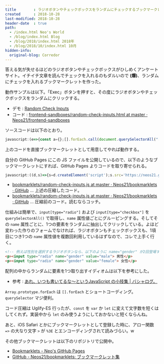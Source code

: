 ```yaml
---
title        : ラジオボタンやチェックボックスをランダムにチェックするブックマークレットを作った
created      : 2018-10-28
last-modified: 2018-10-28
header-date  : true
path:
  - /index.html Neo's World
  - /blog/index.html Blog
  - /blog/2018/index.html 2018年
  - /blog/2018/10/index.html 10月
hidden-info:
  original-blog: Corredor
---
```


答える気が失せるほどのラジオボタンやチェックボックスがひしめくアンケートサイト。イチイチ文章を読んでチェックを入れるのもダルいので **(爆)**、ランダムにチェックを入れるブックマークレットを作った。

動作サンプルは以下。「Exec」ボタンを押すと、その度にラジオボタンやチェックボックスをランダムにクリックする。

- デモ : [Random Check Inputs](https://neos21.github.io/frontend-sandboxes/survey-helpers/random-check-inputs.html)
- コード : [frontend-sandboxes/random-check-inputs.html at master · Neos21/frontend-sandboxes](https://github.com/neos21/frontend-sandboxes/blob/master/survey-helpers/random-check-inputs.html)

ソースコードは以下のとおり。

```javascript
javascript:(e=>{const a={};[].forEach.call(document.querySelectorAll("[type=radio],[type=checkbox]"),e=>{e.name&&(void 0===a[e.name]&&(a[e.name]=[]),a[e.name].push(e))}),Object.keys(a).forEach(e=>{a[e][Math.floor(Math.random()*a[e].length)].click()})})();
```

上のコードを直接ブックマークレットとして用意してやれば動作する。

自分の GitHub Pages にこの JS ファイルを公開しているので、以下のようなブックマークレットにすれば、GitHub Pages よりコードを取り寄せられる。

```javascript
javascript:((d,s)=>{s=d.createElement('script');s.src='https://neos21.github.io/bookmarklets/random-check-inputs.js';d.body.appendChild(s)})(document);
```

- [bookmarklets/random-check-inputs.js at master · Neos21/bookmarklets · GitHub](https://github.com/Neos21/bookmarklets/blob/master/random-check-inputs.js) … 上述の圧縮したコード。
- [bookmarklets/random-check-inputs.js at master · Neos21/bookmarklets · GitHub](https://github.com/Neos21/bookmarklets/blob/master/src/random-check-inputs.js) … 圧縮前のコード。読むならコッチ。

仕組みは簡単で、`input[type="radio"]` および `input[type="checkbox"]` を `querySelectorAll()` で取得し、`name` 属性値ごとにグルーピングする。そしてその `name` 属性ごとに、1つの要素をランダムに抽出してクリックしている。よほど変わった作りのフォームでなければ、ラジオボタンもチェックボックスも、1項目につき1つの `name` 属性値を複数回利用しているはずなので、コレで上手く行く。

```html
<!-- 例えば性別を選択するラジオボタンなら、以下のように name="gender" が2回登場するワケだから、この中から1つ要素を取り出してクリックすれば良い -->
<p><input type="radio" name="gender" value="male"> 男性</p>
<p><input type="radio" name="gender" value="female"> 女性</p>
```

配列の中からランダムに要素を1つ取り出すイディオムは以下を参考にした。

- 参考 : [あれ、いつも書いてるな～というJavaScript の小技集 | バシャログ。](http://bashalog.c-brains.jp/14/03/05-100000.php)

`Array.prototype.forEach` は `[].forEach` とショートコーディング。`querySelector` マジ便利。

コード圧縮は Uglify-ES 行ったが、`const` を `var` か `let` に変えて文字数を短くはしてくれず。実装中から `let` のみ使うようにしておかないと短くならんね。

あと、iOS Safari とかにブックマークレットとして登録した時に、アロー関数 `=>` の大なり文字 `>` が `%3E` とエンコーディングされて読みづらい。w

その他ブックマークレットは以下のリポジトリで公開中。

- [Bookmarklets - Neo's GitHub Pages](https://neos21.github.io/bookmarklets/)
- [GitHub - Neos21/bookmarklets: ブックマークレット集](https://github.com/Neos21/bookmarklets)

